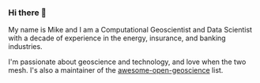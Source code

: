 ### Hi there 👋

My name is Mike and I am a Computational Geoscientist and Data Scientist with a decade of experience in the energy, insurance, and banking industries. 

I'm passionate about geoscience and technology, and love when the two mesh. I's also a maintainer of the [awesome-open-geoscience](https://github.com/softwareunderground/awesome-open-geoscience) list. 
